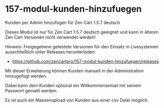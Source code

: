 # 157-modul-kunden-hinzufuegen
Kunden per Admin hinzufügen für Zen Cart 1.5.7 deutsch

Dieses Modul ist nur für Zen Cart 1.5.7 deutsch geeignet und kann in älteren Zen Cart Versionen nicht verwendet werden!

Hinweis: 
Freigegebene getestete Versionen für den Einsatz in Livesystemen ausschließlich unter Releases herunterladen:
* https://github.com/zencartpro/157-modul-kunden-hinzufuegen/releases

Mit dieser Erweiterung können Kunden manuell in der Administration hinzugefügt werden.

Dabei kann dem Kunden optional ein Willkommensemail mit seinem Passwort gemailt werden.

Es ist auch ein Massenupload von Kunden aus einer csv Datei möglich.
